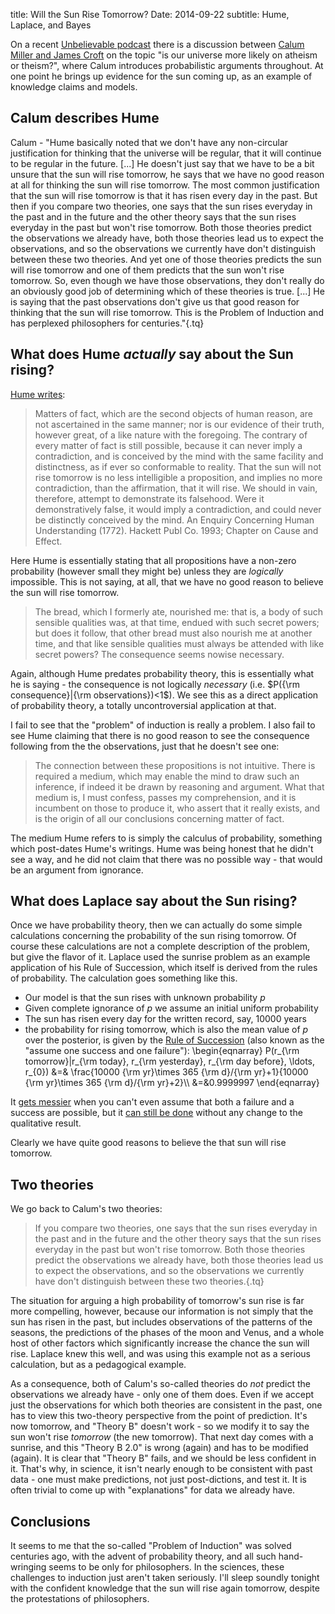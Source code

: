 title: Will the Sun Rise Tomorrow?
Date: 2014-09-22
subtitle: Hume, Laplace, and Bayes

On a recent [Unbelievable podcast] there is a discussion between  [Calum Miller and James Croft] on the topic "is our universe more likely on atheism or theism?", where Calum introduces probabilistic arguments throughout.  At one point he brings up evidence for the sun coming up, as an example of knowledge claims and models.

## Calum describes Hume
Calum - "Hume basically noted that we don't have any non-circular justification for thinking that the universe will be regular, that it will continue to be regular in the future. [...] He doesn't just say that we have to be a bit unsure that the sun will rise tomorrow, he says that we have no good reason at all for thinking the sun will rise tomorrow.  The most common justification that the sun will rise tomorrow is that it has risen every day  in the past.  But then if you compare two theories, one says that the sun rises everyday in the past and in the future and the other theory says that the sun rises everyday in the past but won't rise tomorrow.  Both those theories predict the observations we already have, both those theories lead us to expect the observations, and so the observations we currently have don't distinguish between these two theories.  And yet one of those theories predicts the sun will rise tomorrow and one of them predicts that the sun won't rise tomorrow.  So, even though we have those observations, they don't really do an obviously good job of determining which of these theories is true.  [...]  He is saying that the past observations don't give us that good reason for thinking that the sun will rise tomorrow.  This is the Problem of Induction and has perplexed philosophers for centuries."{.tq}

## What does Hume *actually* say about the Sun rising?

[Hume writes]: 

> Matters of fact, which are the second objects of human reason, are not ascertained in the same manner; nor is our evidence of their truth, however great, of a like nature with the foregoing. The contrary of every matter of fact is still possible, because it can never imply a contradiction, and is conceived by the mind with the same facility and distinctness, as if ever so conformable to reality. That the sun will not rise tomorrow is no less intelligible a proposition, and implies no more contradiction, than the affirmation, that it will rise. We should in vain, therefore, attempt to demonstrate its falsehood. Were it demonstratively false, it would imply a contradiction, and could never be distinctly conceived by the mind. An Enquiry Concerning Human Understanding (1772). Hackett Publ Co. 1993; Chapter on Cause and Effect.

Here Hume is essentially stating that all propositions have a non-zero probability (however small they might be) unless they are *logically* impossible.  This is not saying, at all, that we have no good reason to believe the sun will rise tomorrow.

> The bread, which I formerly ate, nourished me: that is, a body of such sensible qualities was, at that time, endued with such secret powers; but does it follow, that other bread must also nourish me at another time, and that like sensible qualities must always be attended with like secret powers? The consequence seems nowise necessary. 

Again, although Hume predates probability theory, this is essentially what he is saying - the consequence is not logically *necessary* (i.e. $P({\rm consequence}|{\rm observations})<1$).  We see this as a direct application of probability theory,  a totally uncontroversial application at that.  

I fail to see that the "problem" of induction is really a problem.  I also fail to see Hume claiming that there is no good reason to see the consequence following from the the observations, just that he doesn't see one:

> The connection between these propositions is not intuitive. There is required a medium, which may enable the mind to draw such an inference, if indeed it be drawn by reasoning and argument. What that medium is, I must confess, passes my comprehension, and it is incumbent on those to produce it, who assert that it really exists, and is the origin of all our conclusions concerning matter of fact.


The medium Hume refers to is simply the calculus of probability, something which post-dates Hume's writings.  Hume was being honest that he didn't see a way, and he did not claim that there was no possible way - that would be an argument from ignorance.  


## What does Laplace say about the Sun rising?

Once we have probability theory, then we can actually do some simple calculations concerning the probability of the sun rising tomorrow.  Of course these calculations are not a complete description of the problem, but give the flavor of it.  Laplace used the sunrise problem as an example application of his Rule of Succession, which itself is derived from the rules of probability.  The calculation goes something like this.

* Our model is that the sun rises with unknown probability $p$
* Given complete ignorance of $p$ we assume an initial uniform probability
* The sun has risen every day for the written record, say, 10000 years
* the probability for rising tomorrow, which is also the mean value of $p$ over the posterior, is given by the [Rule of Succession] (also known as the "assume one success and one failure"):
\begin{eqnarray}
P(r_{\rm tomorrow}|r_{\rm today}, r_{\rm yesterday}, r_{\rm day before}, \ldots, r_{0}) 
&=& \frac{10000 {\rm yr}\times 365 {\rm d}/{\rm yr}+1}{10000 {\rm yr}\times 365 {\rm d}/{\rm yr}+2}\\\\
&=&0.9999997
\end{eqnarray}

It [gets messier] when you can't even assume that both a failure and a success are possible, but it [can still be done] without any change to the qualitative result.

Clearly we have quite good reasons to believe the that sun will rise tomorrow.


## Two theories

We go back to Calum's two theories: 

> If you compare two theories, one says that the sun rises everyday in the past and in the future and the other theory says that the sun rises everyday in the past but won't rise tomorrow.  Both those theories predict the observations we already have, both those theories lead us to expect the observations, and so the observations we currently have don't distinguish between these two theories.{.tq}


The situation for arguing a high probability of tomorrow's sun rise is far more compelling, however, because our information is not simply that the sun has risen in the past, but includes observations of the patterns of the seasons, the predictions of the phases of the moon and Venus, and a whole host of other factors which significantly increase the chance the sun will rise.  Laplace knew this well, and was using this example not as a serious calculation, but as a pedagogical example.

As a consequence, both of Calum's so-called theories do *not* predict the observations we already have - only one of them does.  Even if we accept just the observations for which both theories are consistent in the past, one has to view this two-theory perspective from the point of prediction.  It's now tomorrow, and "Theory B" doesn't work - so we modify it to say the sun won't rise *tomorrow* (the new tomorrow).  That next day comes with a sunrise, and this "Theory B 2.0" is wrong (again) and has to be modified (again).  It is clear that "Theory B" fails, and we should be less confident in it.  That's why, in science, it isn't nearly enough to be consistent with past data - one must make predictions, not just post-dictions, and test it.  It is often trivial to come up with "explanations" for data we already have.

## Conclusions

It seems to me that the so-called "Problem of Induction" was solved centuries ago, with the advent of probability theory, and all such hand-wringing seems to be only for philosophers.  In the sciences, these challenges to induction just aren't taken seriously.   I'll sleep soundly tonight with the confident knowledge that the sun will rise again tomorrow, despite the protestations of philosophers.



[Hume writes]: http://www.marxists.org/reference/subject/philosophy/works/en/hume.htm
[Unbelievable podcast]: http://www.premierchristianradio.com/shows/saturday/unbelievable.aspx

[Calum Miller and James Croft]: http://www.premierchristianradio.com/Shows/Saturday/Unbelievable/Episodes/Unbelievable-Is-our-universe-more-likely-on-atheism-or-theism-Calum-Miller-vs-James-Croft
[Rule of Succession]: http://en.wikipedia.org/wiki/Rule_of_succession
[gets messier]: http://en.wikipedia.org/wiki/Rule_of_succession#Mathematical_details
[can still be done]: http://en.wikipedia.org/wiki/Rule_of_succession#Mathematical_details